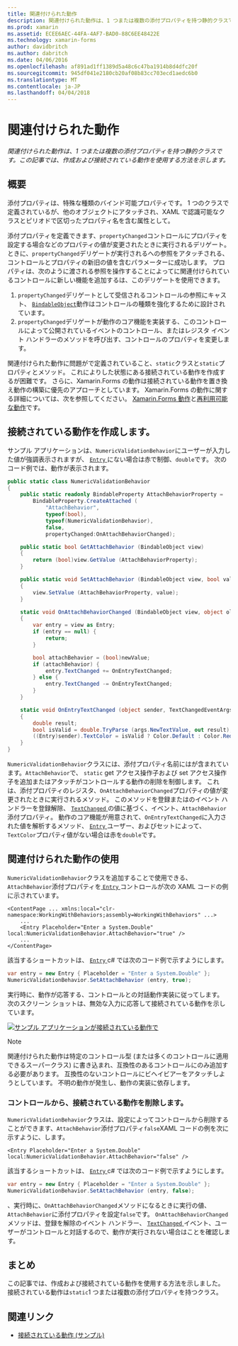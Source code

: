 ```yaml
---
title: 関連付けられた動作
description: 関連付けられた動作は、1 つまたは複数の添付プロパティを持つ静的クラスです。 この記事では、作成および接続されている動作を使用する方法を示します。
ms.prod: xamarin
ms.assetid: ECEE6AEC-44FA-4AF7-BAD0-88C6EE48422E
ms.technology: xamarin-forms
author: davidbritch
ms.author: dabritch
ms.date: 04/06/2016
ms.openlocfilehash: af891ad1ff1389d5a48c6c47ba1914b8d4dfc20f
ms.sourcegitcommit: 945df041e2180cb20af08b83cc703ecd1aedc6b0
ms.translationtype: MT
ms.contentlocale: ja-JP
ms.lasthandoff: 04/04/2018
---
```

# <a name="attached-behaviors"></a>関連付けられた動作

_関連付けられた動作は、1 つまたは複数の添付プロパティを持つ静的クラスです。この記事では、作成および接続されている動作を使用する方法を示します。_

## <a name="overview"></a>概要

添付プロパティは、特殊な種類のバインド可能プロパティです。 1 つのクラスで定義されているが、他のオブジェクトにアタッチされ、XAML で認識可能なクラスとピリオドで区切ったプロパティ名を含む属性として。

添付プロパティを定義できます、`propertyChanged`コントロールにプロパティを設定する場合などのプロパティの値が変更されたときに実行されるデリゲート。 ときに、`propertyChanged`デリゲートが実行されるへの参照をアタッチされる、コントロールとプロパティの新旧の値を含むパラメーターに成功します。 プロパティは、次のように渡される参照を操作することによってに関連付けられているコントロールに新しい機能を追加するは、このデリゲートを使用できます。

1. `propertyChanged`デリゲートとして受信されるコントロールの参照にキャスト、 [ `BindableObject`](https://developer.xamarin.com/api/type/Xamarin.Forms.BindableObject/)動作はコントロールの種類を強化するために設計されています。
1. `propertyChanged`デリゲートが動作のコア機能を実装する、このコントロールによって公開されているイベントのコントロール、またはレジスタ イベント ハンドラーのメソッドを呼び出す、コントロールのプロパティを変更します。

関連付けられた動作に問題がで定義されていること、`static`クラスと`static`プロパティとメソッド。 これによりした状態にある接続されている動作を作成するが困難です。 さらに、Xamarin.Forms の動作は接続されている動作を置き換え動作の構築に優先のアプローチとしています。 Xamarin.Forms の動作に関する詳細については、次を参照してください。 [Xamarin.Forms 動作](~/xamarin-forms/app-fundamentals/behaviors/creating.md)と[再利用可能な動作](~/xamarin-forms/app-fundamentals/behaviors/reusable/index.md)です。

## <a name="creating-an-attached-behavior"></a>接続されている動作を作成します。

サンプル アプリケーションは、`NumericValidationBehavior`にユーザーが入力した値が強調表示されますが、 [ `Entry` ](https://developer.xamarin.com/api/type/Xamarin.Forms.Entry/)にない場合は赤で制御、`double`です。 次のコード例では、動作が表示されます。

```csharp
public static class NumericValidationBehavior
{
    public static readonly BindableProperty AttachBehaviorProperty =
        BindableProperty.CreateAttached (
            "AttachBehavior",
            typeof(bool),
            typeof(NumericValidationBehavior),
            false,
            propertyChanged:OnAttachBehaviorChanged);

    public static bool GetAttachBehavior (BindableObject view)
    {
        return (bool)view.GetValue (AttachBehaviorProperty);
    }

    public static void SetAttachBehavior (BindableObject view, bool value)
    {
        view.SetValue (AttachBehaviorProperty, value);
    }

    static void OnAttachBehaviorChanged (BindableObject view, object oldValue, object newValue)
    {
        var entry = view as Entry;
        if (entry == null) {
            return;
        }

        bool attachBehavior = (bool)newValue;
        if (attachBehavior) {
            entry.TextChanged += OnEntryTextChanged;
        } else {
            entry.TextChanged -= OnEntryTextChanged;
        }
    }

    static void OnEntryTextChanged (object sender, TextChangedEventArgs args)
    {
        double result;
        bool isValid = double.TryParse (args.NewTextValue, out result);
        ((Entry)sender).TextColor = isValid ? Color.Default : Color.Red;
    }
}
```

`NumericValidationBehavior`クラスには、添付プロパティ名前にはが含まれています。`AttachBehavior`で、 `static` get アクセス操作子および set アクセス操作子を追加またはアタッチがコントロールする動作の削除を制御します。 これは、添付プロパティのレジスタ、`OnAttachBehaviorChanged`プロパティの値が変更されたときに実行されるメソッド。 このメソッドを登録またはのイベント ハンドラーを登録解除、 [ `TextChanged` ](https://developer.xamarin.com/api/event/Xamarin.Forms.Entry.TextChanged/)の値に基づく、イベント、`AttachBehavior`添付プロパティ。 動作のコア機能が用意されて、`OnEntryTextChanged`に入力された値を解析するメソッド、 [ `Entry` ](https://developer.xamarin.com/api/type/Xamarin.Forms.Entry/)ユーザー、およびセットによって、`TextColor`プロパティ値がない場合は赤を`double`です。

## <a name="consuming-an-attached-behavior"></a>関連付けられた動作の使用

`NumericValidationBehavior`クラスを追加することで使用できる、`AttachBehavior`添付プロパティを[ `Entry` ](https://developer.xamarin.com/api/type/Xamarin.Forms.Entry/)コントロールが次の XAML コードの例に示されています。

```xaml
<ContentPage ... xmlns:local="clr-namespace:WorkingWithBehaviors;assembly=WorkingWithBehaviors" ...>
    ...
    <Entry Placeholder="Enter a System.Double" local:NumericValidationBehavior.AttachBehavior="true" />
    ...
</ContentPage>
```

該当するショートカットは、 [ `Entry` ](https://developer.xamarin.com/api/type/Xamarin.Forms.Entry/) c# では次のコード例で示すようにします。

```csharp
var entry = new Entry { Placeholder = "Enter a System.Double" };
NumericValidationBehavior.SetAttachBehavior (entry, true);
```

実行時に、動作が応答する、コントロールとの対話動作実装に従ってします。 次のスクリーン ショットは、無効な入力に応答して接続されている動作を示しています。

[![](attached-images/screenshots-sml.png "サンプル アプリケーションが接続されている動作で")](attached-images/screenshots.png#lightbox "サンプル アプリケーションに関連付けられた動作")

> [!NOTE]
> 関連付けられた動作は特定のコントロール型 (または多くのコントロールに適用できるスーパークラス) に書き込まれ、互換性のあるコントロールにのみ追加する必要があります。 互換性のないコントロールにビヘイビアーをアタッチしようとしています。 不明の動作が発生し、動作の実装に依存します。

### <a name="removing-an-attached-behavior-from-a-control"></a>コントロールから、接続されている動作を削除します。

`NumericValidationBehavior`クラスは、設定によってコントロールから削除することができます、`AttachBehavior`添付プロパティ`false`XAML コードの例を次に示すように、します。

```xaml
<Entry Placeholder="Enter a System.Double" local:NumericValidationBehavior.AttachBehavior="false" />
```

該当するショートカットは、 [ `Entry` ](https://developer.xamarin.com/api/type/Xamarin.Forms.Entry/) c# では次のコード例で示すようにします。

```csharp
var entry = new Entry { Placeholder = "Enter a System.Double" };
NumericValidationBehavior.SetAttachBehavior (entry, false);
```

、実行時に、`OnAttachBehaviorChanged`メソッドになるときに実行の値、`AttachBehavior`に添付プロパティを設定`false`です。 `OnAttachBehaviorChanged`メソッドは、登録を解除のイベント ハンドラー、 [ `TextChanged` ](https://developer.xamarin.com/api/event/Xamarin.Forms.Entry.TextChanged/)イベント、ユーザーがコントロールと対話するので、動作が実行されない場合はことを確認します。

## <a name="summary"></a>まとめ

この記事では、作成および接続されている動作を使用する方法を示しました。 接続されている動作は`static`1 つまたは複数の添付プロパティを持つクラス。


## <a name="related-links"></a>関連リンク

- [接続されている動作 (サンプル)](https://developer.xamarin.com/samples/xamarin-forms/behaviors/attachednumericvalidationbehavior/)
